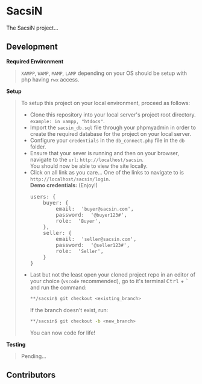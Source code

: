 # SacsiN
The SacsiN project...

## Development

**Required Environment**
> `XAMPP`, `WAMP`, `MAMP`, `LAMP` depending on your OS should be setup with php having `rwx` access.

**Setup**
> To setup this project on your local environment, proceed as follows:
> - Clone this repository into your local server's project root directory. `example: in xampp, "htdocs"`.
> - Import the `sacsin_db.sql` file through your phpmyadmin in order to create the required database for the project on your local server.
> - Configure your `credentials` in the `db_connect.php` file in the `db` folder.
> - Ensure that your sever is running and then on your browser, navigate to the `url`: `http://localhost/sacsin`.<br>
> You should now be able to view the site locally.
> - Click on all link as you care... One of the links to navigate to is `http://localhost/sacsin/login`.<br>
> **Demo credentials:** (Enjoy!)<br>
>   <pre>
>   users: {
>       buyer: {
>           email:  '<code>buyer@sacsin.com</code>',
>           password:  '<code>@buyer123#</code>',
>           role:  '<code>Buyer</code>',
>       },
>       seller: {
>           email:  '<code>seller@sacsin.com</code>',
>           password:  '<code>@seller123#</code>',
>           role:  '<code>Seller</code>',
>       }
>   }
>   </pre>
> - Last but not the least open your cloned project repo in an editor of your choice (`vscode` recommended), go to it's terminal <kbd>Ctrl</kbd> + <kbd>`</kbd> and run the command:
>   ```bash
>   **/sacsin$ git checkout <existing_branch>
>   ```
>   If the branch doesn't exist, run:
>   ```bash
>   **/sacsin$ git checkout -b <new_branch>
>   ```
>   You can now code for life!

**Testing**
> Pending...

## Contributors


